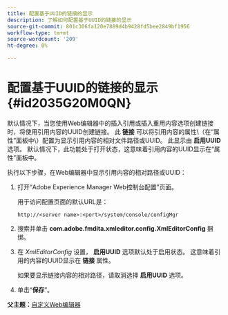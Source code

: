```yaml
---
title: 配置基于UUID的链接的显示
description: 了解如何配置基于UUID的链接的显示
source-git-commit: 801c306fa120e7889d4b9428fd5bee2849bf1956
workflow-type: tm+mt
source-wordcount: '209'
ht-degree: 0%

---
```



# 配置基于UUID的链接的显示 {#id2035G20M0QN}

默认情况下，当您使用Web编辑器中的插入引用或插入重用内容选项创建链接时，将使用引用内容的UUID创建链接。 此 **链接** 可以将引用内容的属性\（在“属性”面板中\）配置为显示引用内容的相对文件路径或UUID。 此显示由 **启用UUID** 选项。 默认情况下，此功能处于打开状态，这意味着引用内容的UUID显示在“属性”面板中。

执行以下步骤，在Web编辑器中显示引用内容的相对路径或UUID：

1. 打开“Adobe Experience Manager Web控制台配置”页面。

   用于访问配置页面的默认URL是：

   ```http
   http://<server name>:<port>/system/console/configMgr
   ```

1. 搜索并单击 **com.adobe.fmdita.xmleditor.config.XmlEditorConfig** 捆绑。

1. 在 *XmlEditorConfig* 设置， **启用UUID** 选项默认处于启用状态。 这意味着引用的内容的UUID显示在 **链接** 属性。

   如果要显示链接内容的相对路径，请取消选择 **启用UUID** 选项。

1. 单击“**保存**”。


**父主题：**[&#x200B;自定义Web编辑器](conf-web-editor.md)

